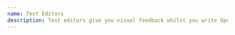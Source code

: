 ```yaml
---
name: Text Editors
description: Text editors give you visual feedback whilst you write OpenAPI, so you can see what docs might look like.
---
```

